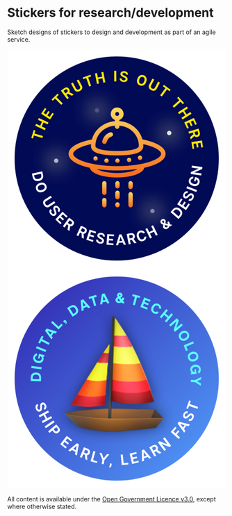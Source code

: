 # Stickers for research/development
Sketch designs of stickers to design and development as part of an agile service.


![Research](https://raw.githubusercontent.com/eliothill/design-stickers/master/research.png)
![Release](https://raw.githubusercontent.com/eliothill/design-stickers/master/release.png)

All content is available under the [Open Government Licence v3.0](http://www.nationalarchives.gov.uk/doc/open-government-licence/version/3/), except where otherwise stated.
